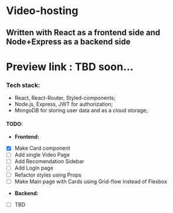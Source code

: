  # Video-hosting
 ## Written with React as a frontend side and Node+Express as a backend side
 
 Preview link : TBD soon...
 =====

 ### Tech stack:
 - React, React-Router, Styled-components;
 - Node.js, Express, JWT for authorization;
 - MongoDB for storing user data and as a cloud storage;

 #### TODO:
 - **Frontend:**
 - [x] Make Card component
 - [ ] Add single Video Page
 - [ ] Add Recomendation Sidebar
 - [ ] Add Login page
 - [ ] Refactor styles using Props
 - [ ] Make Main page with Cards using Grid-flow instead of Flexbox
  - **Backend:**
 - [ ] TBD

